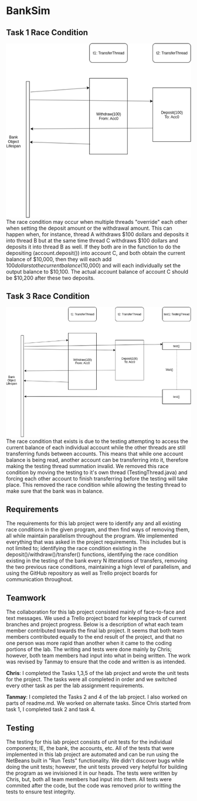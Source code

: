 # BankSim

## Task 1 Race Condition
![Task 1 Diagram](Task_1.png)
<br />
The race condition may occur when multiple threads "override" each other when setting the deposit amount or the withdrawal amount. This can happen when, for instance, thread A withdraws $100 dollars and deposits it into thread B but at the same time thread C withdraws $100 dollars and deposits it into thread B as well. If they both are in the function to do the depositing (account.deposit()) into account C, and both obtain the current balance of $10,000, then they will each add $100 dollars to the current balance ($10,000) and will each individually set the output balance to $10,100. The actual account balance of account C should be $10,200 after these two deposits.

## Task 3 Race Condition
![Task 3 Diagram](Task_3.png)
<br />
The race condition that exists is due to the testing attempting to access the current balance of each individual account while the other threads are still transferring funds between accounts. This means that while one account balance is being read, another account can be transferring into it, therefore making the testing thread summation invalid. We removed this race condition by moving the testing to it's own thread (TestingThread.java) and forcing each other account to finish transferring before the testing will take place. This removed the race condition while allowing the testing thread to make sure that the bank was in balance.

## Requirements
The requirements for this lab project were to identify any and all existing race conditions in the given program, and then find ways of removing them, all while maintain parallelism throughout the program. We implemented everything that was asked in the project requirements. This includes but is not limited to; identifying the race condition existing in the deposit()/withdraw()/transfer() functions, identifying the race condition existing in the testing of the bank every N itterations of transfers, removing the two previous race conditions, maintaining a high level of parallelism, and using the GitHub repository as well as Trello project boards for communication throughout.

## Teamwork
The collaboration for this lab project consisted mainly of face-to-face and text messages. We used a Trello project board for keeping track of current branches and project progress. Below is a description of what each team member contributed towards the final lab project. It seems that both team members contributed equally to the end result of the project, and that no one person was more rapid than another when it came to the coding portions of the lab. The writing and tests were done mainly by Chris; however, both team members had input into what in being written. The work was revised by Tanmay to ensure that the code and written is as intended.

**Chris**: I completed the Tasks 1,3,5 of the lab project and wrote the unit tests for the project. The tasks were all completed in order and we switched every other task as per the lab assignment requirements.

**Tanmay**: I completed the Tasks 2 and 4 of the lab project. I also worked on parts of readme.md. We worked on alternate tasks. Since Chris started from task 1, I completed task 2 and task 4.

## Testing
The testing for this lab project consists of unit tests for the individual components; IE, the bank, the accounts, etc. All of the tests that were implemented in this lab project are automated and can be run using the NetBeans built in "Run Tests" functionality. We didn't discover bugs while doing the unit tests; however, the unit tests proved very helpful for building the program as we invisioned it in our heads. The tests were written by Chris, but, both all team members had input into them. All tests were commited after the code, but the code was removed prior to writting the tests to ensure test integrity.
